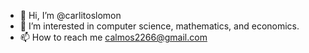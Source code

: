 - 👋 Hi, I’m @carlitoslomon
- 👀 I’m interested in computer science, mathematics, and economics. 
- 📫 How to reach me calmos2266@gmail.com

